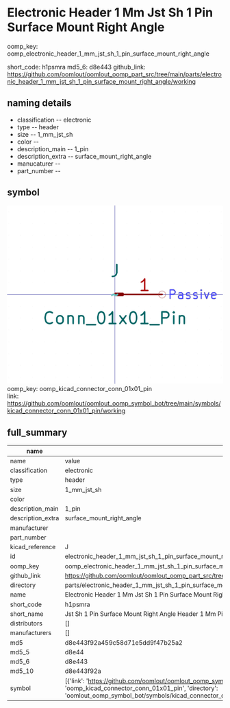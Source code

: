 # Electronic Header 1 Mm Jst Sh 1 Pin Surface Mount Right Angle
oomp_key: oomp_electronic_header_1_mm_jst_sh_1_pin_surface_mount_right_angle 


short_code: h1psmra
md5_6: d8e443
github_link: https://github.com/oomlout/oomlout_oomp_part_src/tree/main/parts/electronic_header_1_mm_jst_sh_1_pin_surface_mount_right_angle/working
## naming details
* classification -- electronic
* type -- header
* size -- 1_mm_jst_sh
* color -- 
* description_main -- 1_pin
* description_extra -- surface_mount_right_angle
* manucaturer -- 
* part_number -- 



## symbol

![](symbol/0/working/working_600.png)  
oomp_key: oomp_kicad_connector_conn_01x01_pin  
link: https://github.com/oomlout/oomlout_oomp_symbol_bot/tree/main/symbols/kicad_connector_conn_01x01_pin/working  


## full_summary
| name | value | 
| --- | --- | 
| name | value | 
| classification | electronic | 
| type | header | 
| size | 1_mm_jst_sh | 
| color |  | 
| description_main | 1_pin | 
| description_extra | surface_mount_right_angle | 
| manufacturer |  | 
| part_number |  | 
| kicad_reference | J | 
| id | electronic_header_1_mm_jst_sh_1_pin_surface_mount_right_angle | 
| oomp_key | oomp_electronic_header_1_mm_jst_sh_1_pin_surface_mount_right_angle | 
| github_link | https://github.com/oomlout/oomlout_oomp_part_src/tree/main/parts/electronic_header_1_mm_jst_sh_1_pin_surface_mount_right_angle/working | 
| directory | parts/electronic_header_1_mm_jst_sh_1_pin_surface_mount_right_angle | 
| name | Electronic Header 1 Mm Jst Sh 1 Pin Surface Mount Right Angle | 
| short_code | h1psmra | 
| short_name | Jst Sh 1 Pin Surface Mount Right Angle Header 1 Mm Pitch | 
| distributors | [] | 
| manufacturers | [] | 
| md5 | d8e443f92a459c58d71e5dd9f47b25a2 | 
| md5_5 | d8e44 | 
| md5_6 | d8e443 | 
| md5_10 | d8e443f92a | 
| symbol | [{'link': 'https://github.com/oomlout/oomlout_oomp_symbol_bot/tree/main/symbols/kicad_connector_conn_01x01_pin', 'oomp_key': 'oomp_kicad_connector_conn_01x01_pin', 'directory': 'oomlout_oomp_symbol_bot/symbols/kicad_connector_conn_01x01_pin//working/working.kicad_sym'}] | 
